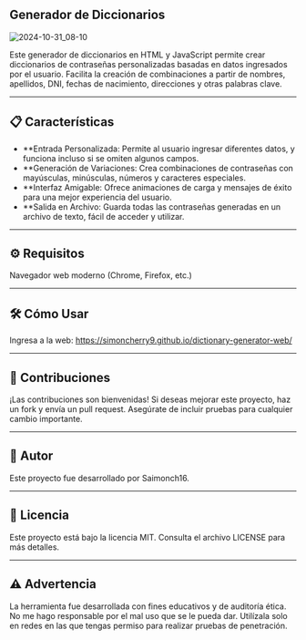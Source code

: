 ## Generador de Diccionarios

![2024-10-31_08-10](https://github.com/user-attachments/assets/ad1cce47-ab8f-4138-8fd1-227eb3c5c570)

Este generador de diccionarios en HTML y JavaScript permite crear diccionarios de contraseñas personalizadas basadas en datos ingresados por el usuario. Facilita la creación de combinaciones a partir de nombres, apellidos, DNI, fechas de nacimiento, direcciones y otras palabras clave.

---

## 📋 Características

- **Entrada Personalizada: Permite al usuario ingresar diferentes datos, y funciona incluso si se omiten algunos campos.
- **Generación de Variaciones: Crea combinaciones de contraseñas con mayúsculas, minúsculas, números y caracteres especiales.
- **Interfaz Amigable: Ofrece animaciones de carga y mensajes de éxito para una mejor experiencia del usuario.
- **Salida en Archivo: Guarda todas las contraseñas generadas en un archivo de texto, fácil de acceder y utilizar.

---

## ⚙️ Requisitos

Navegador web moderno (Chrome, Firefox, etc.)

---

## 🛠️ Cómo Usar

Ingresa a la web: https://simoncherry9.github.io/dictionary-generator-web/

---

## 🤝 Contribuciones

¡Las contribuciones son bienvenidas! Si deseas mejorar este proyecto, haz un fork y envía un pull request. Asegúrate de incluir pruebas para cualquier cambio importante.

---

## 👤 Autor

Este proyecto fue desarrollado por Saimonch16.

---

## 📄 Licencia

Este proyecto está bajo la licencia MIT. Consulta el archivo LICENSE para más detalles.

---

## ⚠️ Advertencia

La herramienta fue desarrollada con fines educativos y de auditoría ética. No me hago responsable por el mal uso que se le pueda dar. Utilízala solo en redes en las que tengas permiso para realizar pruebas de penetración.
